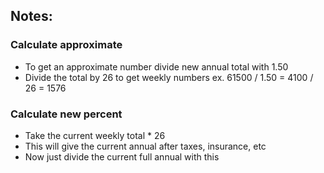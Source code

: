## Notes:

### Calculate approximate
- To get an approximate number divide new annual total with 1.50
- Divide the total by 26 to get weekly numbers
ex. 61500 / 1.50 = 4100 / 26 = 1576

### Calculate new percent
- Take the current weekly total * 26
- This will give the current annual after taxes, insurance, etc
- Now just divide the current full annual with this
